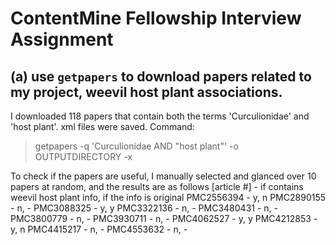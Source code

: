 # ContentMine Fellowship Interview Assignment
## (a) use `getpapers` to download  papers related to my project, weevil host plant associations.
I downloaded 118 papers that contain both the terms 'Curculionidae' and 'host plant'. xml files were saved. Command:
> getpapers -q 'Curculionidae AND "host plant"' -o OUTPUTDIRECTORY -x

To check if the papers are useful, I manually selected and glanced over 10 papers at random, and the results are as follows 
[article #]	-	if contains weevil host plant info, if the info is original 
PMC2556394	-	y, n
PMC2890155	-	n, -
PMC3088325	-	y, y
PMC3322136	-	n, -
PMC3480431	-	n, -
PMC3800779	-	n, -
PMC3930711	-	n, -
PMC4062527	-	y, y
PMC4212853	-	y, n
PMC4415217	-	n, -
PMC4553632	-	n, -
